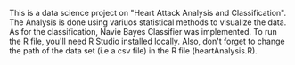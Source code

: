 This is a data science project on "Heart Attack Analysis and Classification". 
The Analysis is done using variuos statistical methods to visualize the data. 
As for the classification, Navie Bayes Classifier was implemented.
To run the R file, you'll need R Studio installed locally.
Also, don't forget to change the path of the data set (i.e a csv file) in the R file (heartAnalysis.R).
